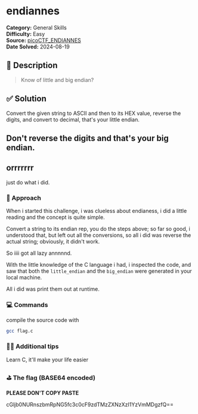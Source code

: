 # endiannes

**Category:** General Skills  
**Difficulty:** Easy  
**Source:**
[picoCTF_ENDIANNES](https://play.picoctf.org/practice/challenge/414?page=2)  
**Date Solved:** 2024-08-19

## 📁 Description

> Know of little and big endian?

## ✅ Solution

Convert the given string to ASCII and then to its HEX value, reverse the digits,
and convert to decimal, that's your little endian.

## Don't reverse the digits and that's your big endian.

## orrrrrrr

just do what i did.

### 🧠 Approach

When i started this challenge, i was clueless about endianess, i did a little
reading and the concept is quite simple.

Convert a string to its endian rep, you do the steps above; so far so good, i
understood that, but left out all the conversions, so all i did was reverse the
actual string; obviously, it didn't work.

So iiii got all lazy annnnnd.

With the little knowledge of the C language i had, i inspected the code, and saw
that both the `little_endian` and the `big_endian` were generated in your local
machine.

All i did was print them out at runtime.

### 💻 Commands

compile the source code with

```bash
gcc flag.c
```

### ✌🏾 Additional tips

Learn C, it'll make your life easier

### ⛳️ The flag (BASE64 encoded)

**PLEASE DON'T COPY PASTE**

cGljb0NURnszbmRpNG5fc3c0cF9zdTMzZXNzXzI1YzVmMDgzfQ==

